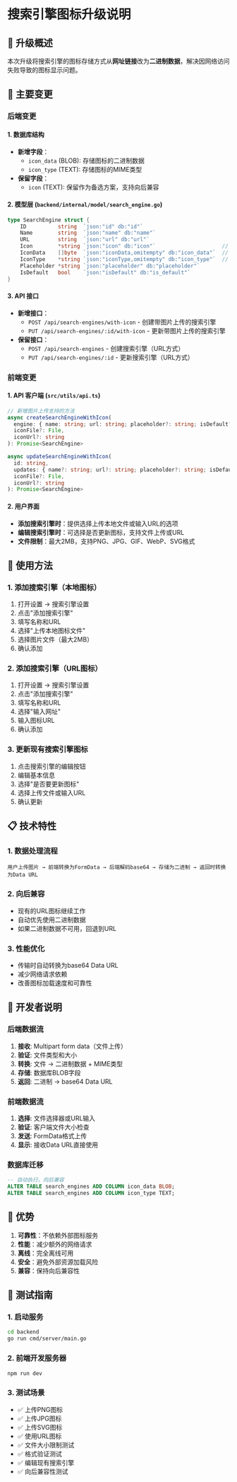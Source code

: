 # 搜索引擎图标升级说明

## 🎯 升级概述

本次升级将搜索引擎的图标存储方式从**网址链接**改为**二进制数据**，解决因网络访问失败导致的图标显示问题。

## 🔧 主要变更

### 后端变更

#### 1. 数据库结构

- **新增字段**：
  - `icon_data` (BLOB): 存储图标的二进制数据
  - `icon_type` (TEXT): 存储图标的MIME类型
- **保留字段**：
  - `icon` (TEXT): 保留作为备选方案，支持向后兼容

#### 2. 模型层 (`backend/internal/model/search_engine.go`)

```go
type SearchEngine struct {
    ID          string  `json:"id" db:"id"`
    Name        string  `json:"name" db:"name"`
    URL         string  `json:"url" db:"url"`
    Icon        *string `json:"icon" db:"icon"`                     // 保留原有的URL字段作为备选
    IconData    []byte  `json:"iconData,omitempty" db:"icon_data"`  // 新增：图标二进制数据
    IconType    *string `json:"iconType,omitempty" db:"icon_type"`  // 新增：图标MIME类型
    Placeholder *string `json:"placeholder" db:"placeholder"`
    IsDefault   bool    `json:"isDefault" db:"is_default"`
}
```

#### 3. API 接口

- **新增接口**：
  - `POST /api/search-engines/with-icon` - 创建带图片上传的搜索引擎
  - `PUT /api/search-engines/:id/with-icon` - 更新带图片上传的搜索引擎
- **保留接口**：
  - `POST /api/search-engines` - 创建搜索引擎（URL方式）
  - `PUT /api/search-engines/:id` - 更新搜索引擎（URL方式）

### 前端变更

#### 1. API 客户端 (`src/utils/api.ts`)

```typescript
// 新增图片上传支持的方法
async createSearchEngineWithIcon(
  engine: { name: string; url: string; placeholder?: string; isDefault?: boolean },
  iconFile?: File,
  iconUrl?: string
): Promise<SearchEngine>

async updateSearchEngineWithIcon(
  id: string,
  updates: { name?: string; url?: string; placeholder?: string; isDefault?: boolean },
  iconFile?: File,
  iconUrl?: string
): Promise<SearchEngine>
```

#### 2. 用户界面

- **添加搜索引擎时**：提供选择上传本地文件或输入URL的选项
- **编辑搜索引擎时**：可选择是否更新图标，支持文件上传或URL
- **文件限制**：最大2MB，支持PNG、JPG、GIF、WebP、SVG格式

## 🚀 使用方法

### 1. 添加搜索引擎（本地图标）

1. 打开设置 → 搜索引擎设置
2. 点击"添加搜索引擎"
3. 填写名称和URL
4. 选择"上传本地图标文件"
5. 选择图片文件（最大2MB）
6. 确认添加

### 2. 添加搜索引擎（URL图标）

1. 打开设置 → 搜索引擎设置
2. 点击"添加搜索引擎"
3. 填写名称和URL
4. 选择"输入网址"
5. 输入图标URL
6. 确认添加

### 3. 更新现有搜索引擎图标

1. 点击搜索引擎的编辑按钮
2. 编辑基本信息
3. 选择"是否要更新图标"
4. 选择上传文件或输入URL
5. 确认更新

## 📋 技术特性

### 1. 数据处理流程

```
用户上传图片 → 前端转换为FormData → 后端解码base64 → 存储为二进制 → 返回时转换为Data URL
```

### 2. 向后兼容

- 现有的URL图标继续工作
- 自动优先使用二进制数据
- 如果二进制数据不可用，回退到URL

### 3. 性能优化

- 传输时自动转换为base64 Data URL
- 减少网络请求依赖
- 改善图标加载速度和可靠性

## 🔧 开发者说明

### 后端数据流

1. **接收**: Multipart form data（文件上传）
2. **验证**: 文件类型和大小
3. **转换**: 文件 → 二进制数据 + MIME类型
4. **存储**: 数据库BLOB字段
5. **返回**: 二进制 → base64 Data URL

### 前端数据流

1. **选择**: 文件选择器或URL输入
2. **验证**: 客户端文件大小检查
3. **发送**: FormData格式上传
4. **显示**: 接收Data URL直接使用

### 数据库迁移

```sql
-- 自动执行，向后兼容
ALTER TABLE search_engines ADD COLUMN icon_data BLOB;
ALTER TABLE search_engines ADD COLUMN icon_type TEXT;
```

## 🎯 优势

1. **可靠性**：不依赖外部图标服务
2. **性能**：减少额外的网络请求
3. **离线**：完全离线可用
4. **安全**：避免外部资源加载风险
5. **兼容**：保持向后兼容性

## 🧪 测试指南

### 1. 启动服务

```bash
cd backend
go run cmd/server/main.go
```

### 2. 前端开发服务器

```bash
npm run dev
```

### 3. 测试场景

- ✅ 上传PNG图标
- ✅ 上传JPG图标
- ✅ 上传SVG图标
- ✅ 使用URL图标
- ✅ 文件大小限制测试
- ✅ 格式验证测试
- ✅ 编辑现有搜索引擎
- ✅ 向后兼容性测试
